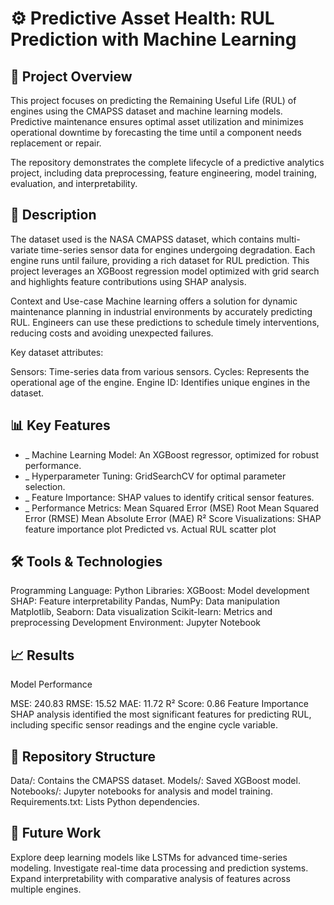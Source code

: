 # ⚙️ Predictive Asset Health: RUL Prediction with Machine Learning

## 📄 Project Overview

This project focuses on predicting the Remaining Useful Life (RUL) of engines using the CMAPSS dataset and machine learning models. Predictive maintenance ensures optimal asset utilization and minimizes operational downtime by forecasting the time until a component needs replacement or repair.

The repository demonstrates the complete lifecycle of a predictive analytics project, including data preprocessing, feature engineering, model training, evaluation, and interpretability.

## 📂 Description

The dataset used is the NASA CMAPSS dataset, which contains multi-variate time-series sensor data for engines undergoing degradation. Each engine runs until failure, providing a rich dataset for RUL prediction. This project leverages an XGBoost regression model optimized with grid search and highlights feature contributions using SHAP analysis.

Context and Use-case
Machine learning offers a solution for dynamic maintenance planning in industrial environments by accurately predicting RUL. Engineers can use these predictions to schedule timely interventions, reducing costs and avoiding unexpected failures.

Key dataset attributes:

Sensors: Time-series data from various sensors.
Cycles: Represents the operational age of the engine.
Engine ID: Identifies unique engines in the dataset.

## 📊 Key Features

- _ Machine Learning Model: An XGBoost regressor, optimized for robust performance.
- _ Hyperparameter Tuning: GridSearchCV for optimal parameter selection.
- _ Feature Importance: SHAP values to identify critical sensor features.
- _ Performance Metrics:
Mean Squared Error (MSE)
Root Mean Squared Error (RMSE)
Mean Absolute Error (MAE)
R² Score
Visualizations:
SHAP feature importance plot
Predicted vs. Actual RUL scatter plot

## 🛠️ Tools & Technologies

Programming Language: Python
Libraries:
XGBoost: Model development
SHAP: Feature interpretability
Pandas, NumPy: Data manipulation
Matplotlib, Seaborn: Data visualization
Scikit-learn: Metrics and preprocessing
Development Environment: Jupyter Notebook

## 📈 Results

Model Performance

MSE: 240.83
RMSE: 15.52
MAE: 11.72
R² Score: 0.86
Feature Importance
SHAP analysis identified the most significant features for predicting RUL, including specific sensor readings and the engine cycle variable.

## 📂 Repository Structure

Data/: Contains the CMAPSS dataset.
Models/: Saved XGBoost model.
Notebooks/: Jupyter notebooks for analysis and model training.
Requirements.txt: Lists Python dependencies.

## 🚀 Future Work

Explore deep learning models like LSTMs for advanced time-series modeling.
Investigate real-time data processing and prediction systems.
Expand interpretability with comparative analysis of features across multiple engines.

